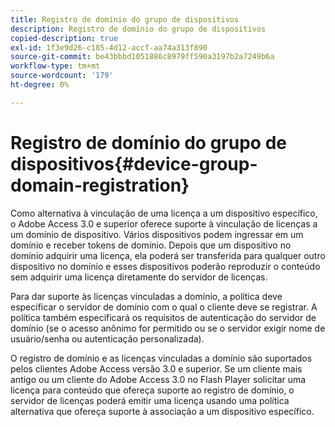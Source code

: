 ```yaml
---
title: Registro de domínio do grupo de dispositivos
description: Registro de domínio do grupo de dispositivos
copied-description: true
exl-id: 1f3e9d26-c185-4d12-accf-aa74a313f890
source-git-commit: be43bbbd1051886c8979ff590a3197b2a7249b6a
workflow-type: tm+mt
source-wordcount: '179'
ht-degree: 0%

---
```


# Registro de domínio do grupo de dispositivos{#device-group-domain-registration}

Como alternativa à vinculação de uma licença a um dispositivo específico, o Adobe Access 3.0 e superior oferece suporte à vinculação de licenças a um domínio de dispositivo. Vários dispositivos podem ingressar em um domínio e receber tokens de domínio. Depois que um dispositivo no domínio adquirir uma licença, ela poderá ser transferida para qualquer outro dispositivo no domínio e esses dispositivos poderão reproduzir o conteúdo sem adquirir uma licença diretamente do servidor de licenças.

Para dar suporte às licenças vinculadas a domínio, a política deve especificar o servidor de domínio com o qual o cliente deve se registrar. A política também especificará os requisitos de autenticação do servidor de domínio (se o acesso anônimo for permitido ou se o servidor exigir nome de usuário/senha ou autenticação personalizada).

O registro de domínio e as licenças vinculadas a domínio são suportados pelos clientes Adobe Access versão 3.0 e superior. Se um cliente mais antigo ou um cliente do Adobe Access 3.0 no Flash Player solicitar uma licença para conteúdo que ofereça suporte ao registro de domínio, o servidor de licenças poderá emitir uma licença usando uma política alternativa que ofereça suporte à associação a um dispositivo específico.
